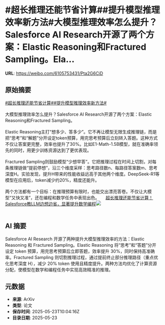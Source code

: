 # #超长推理还能节省计算##提升模型推理效率新方法#大模型推理效率怎么提升？Salesforce AI Research开源了两个方案：Elastic Reasoning和Fractured Sampling。Ela...

**URL**: https://weibo.com/6105753431/Pta2G6CiD

## 原始摘要

<a href="https://m.weibo.cn/search?containerid=231522type%3D1%26t%3D10%26q%3D%23%E8%B6%85%E9%95%BF%E6%8E%A8%E7%90%86%E8%BF%98%E8%83%BD%E8%8A%82%E7%9C%81%E8%AE%A1%E7%AE%97%23&amp;extparam=%23%E8%B6%85%E9%95%BF%E6%8E%A8%E7%90%86%E8%BF%98%E8%83%BD%E8%8A%82%E7%9C%81%E8%AE%A1%E7%AE%97%23" data-hide=""><span class="surl-text">#超长推理还能节省计算#</span></a><a href="https://m.weibo.cn/search?containerid=231522type%3D1%26t%3D10%26q%3D%23%E6%8F%90%E5%8D%87%E6%A8%A1%E5%9E%8B%E6%8E%A8%E7%90%86%E6%95%88%E7%8E%87%E6%96%B0%E6%96%B9%E6%B3%95%23&amp;extparam=%23%E6%8F%90%E5%8D%87%E6%A8%A1%E5%9E%8B%E6%8E%A8%E7%90%86%E6%95%88%E7%8E%87%E6%96%B0%E6%96%B9%E6%B3%95%23" data-hide=""><span class="surl-text">#提升模型推理效率新方法#</span></a><br><br>大模型推理效率怎么提升？Salesforce AI Research开源了两个方案：Elastic Reasoning和Fractured Sampling。<br><br>Elastic Reasoning主打“想多少、答多少”。它不再让模型无限生成推理链，而是把“思考”和“解题”分开设定token预算，用完思考预算后立刻转入答题。这种方式不仅让答案更完整，效率也提升了30%。比如E1-Math-1.5B模型，就在准确率领先的同时，用更少训练资源达到了更优表现。<br><br>Fractured Sampling则鼓励模型“少想早答”。它把推理过程在时间上切割，对每条推理链做“提前停想”，沿三个维度采样：思考路径数n、每路径答案数m、思考深度H。实验发现，提升H带来的性能收益远高于其他两个维度。DeepSeek-R1等模型在应用后，token减少约20%，精度还能升。<br><br>两个方法都有一个目标：在推理预算有限时，也能交出漂亮答卷。不仅让大模型“又快又准”，还在编程和数学任务中表现出色。 <a href="https://weibo.com/ttarticle/p/show?id=2309405169501179347409" data-hide=""><span class="url-icon"><img style="width: 1rem;height: 1rem" src="https://h5.sinaimg.cn/upload/2015/09/25/3/timeline_card_small_article_default.png" referrerpolicy="no-referrer"></span><span class="surl-text">超长推理还能节省计算！Salesforce教LLM边想边省，显著提升数学编程</span></a><img style="" src="https://tvax3.sinaimg.cn/large/006Fd7o3gy1i1pi2r98lmj30n40d0jsd.jpg" referrerpolicy="no-referrer"><br><br>

## AI 摘要

Salesforce AI Research 开源了两种提升大模型推理效率的方法：Elastic Reasoning 和 Fractured Sampling。Elastic Reasoning 将“思考”和“答题”分开设定 token 预算，用完思考预算后立即答题，效率提升 30%，同时保持高准确率。Fractured Sampling 则切割推理过程，通过提前终止部分推理路径（重点优化思考深度 H），减少 20% token 使用且精度提升。两种方法均优化了计算资源分配，使模型在数学和编程任务中实现高效精准的推理。

## 元数据

- **来源**: ArXiv
- **类型**: 论文
- **保存时间**: 2025-05-23T10:04:16Z
- **目录日期**: 2025-05-23
